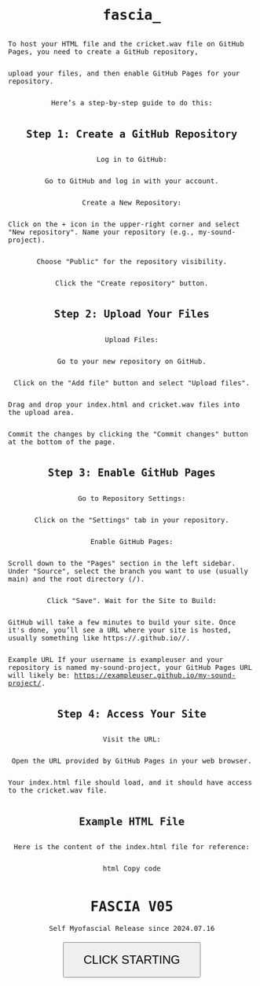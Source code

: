 # fascia_

To host your HTML file and the cricket.wav file on GitHub Pages, you need to create a GitHub repository, 

upload your files, and then enable GitHub Pages for your repository. 

Here’s a step-by-step guide to do this:

## Step 1: Create a GitHub Repository
Log in to GitHub:

Go to GitHub and log in with your account.

Create a New Repository:

Click on the + icon in the upper-right corner and select "New repository".
Name your repository (e.g., my-sound-project).

Choose "Public" for the repository visibility.

Click the "Create repository" button.

## Step 2: Upload Your Files
Upload Files:

Go to your new repository on GitHub.

Click on the "Add file" button and select "Upload files".

Drag and drop your index.html and cricket.wav files into the upload area.

Commit the changes by clicking the "Commit changes" button at the bottom of the page.

## Step 3: Enable GitHub Pages
Go to Repository Settings:

Click on the "Settings" tab in your repository.

Enable GitHub Pages:

Scroll down to the "Pages" section in the left sidebar.
Under "Source", select the branch you want to use (usually main) and the root directory (/).

Click "Save".
Wait for the Site to Build:

GitHub will take a few minutes to build your site. Once it's done, you’ll see a URL where your site is hosted, usually something like https://<username>.github.io/<repository-name>/.

Example URL
If your username is exampleuser and your repository is named my-sound-project, your GitHub Pages URL will likely be: https://exampleuser.github.io/my-sound-project/.
 
## Step 4: Access Your Site
Visit the URL:

Open the URL provided by GitHub Pages in your web browser.

Your index.html file should load, and it should have access to the cricket.wav file.
 

## Example HTML File
Here is the content of the index.html file for reference:

html
Copy code
<!DOCTYPE html>
<html lang="en">
<head>
    <meta charset="UTF-8">
    <meta name="viewport" content="width=device-width, initial-scale=1.0">
    <title>Self Myofascial Release Program</title>
    <style>
        body {
            display: flex;
            flex-direction: column;
            justify-content: flex-start;
            align-items: center;
            height: 100vh;
            margin: 0;
            padding-top: 20px; /* Adjust this value to move the content further up or down */
            font-family: 'Consolas', monospace;
        }
        #startButton {
            padding: 20px 40px;
            font-size: 24px;
            cursor: pointer;
            margin-top: 20px;
        }
        h1 {
            margin-bottom: 20px;
        }
        .status-line {
            display: flex;
            width: 100%;
            justify-content: flex-start;
            margin-bottom: 5px;
        }
        .status-label {
            min-width: 120px;
            display: inline-block;
        }
        #waitSecValue {
            font-size: 200px;
            color: red;
            position: fixed;
            bottom: 20px;
            text-align: center;
            width: 100%;
        }
    </style>
</head>
<body>
    <h1>FASCIA V05</h1>
    <div id="status">Self Myofascial Release since 2024.07.16</div>
    <div id="waitSecValue"></div>
    <button id="startButton">CLICK STARTING</button>
    <audio id="cricketSound" src="cricket.wav"></audio>
    <script>
        let loopCount = 0;
        const cricketSound = document.getElementById('cricketSound');
        cricketSound.volume = 0.25;  // Set volume to 25%
        let endTime;
        let countdownInterval;
        let timerStartTime;
        let pausedTime = 0;

        function playCricketSound(times = 1, interval = 500) {
            let count = 0;
            const playSound = () => {
                if (count < times) {
                    cricketSound.currentTime = 0;
                    cricketSound.play().then(() => {
                        console.log('Cricket sound played');
                    }).catch(error => {
                        console.error('Error playing sound:', error);
                    });
                    count++;
                    setTimeout(playSound, interval);
                }
            };
            playSound();
        }

        function startCountdown(duration, loopCount, display) {
            let timer = duration;
            timerStartTime = Date.now();
            countdownInterval = setInterval(() => {
                if (document.hidden) {
                    pausedTime = Date.now() - timerStartTime;
                    clearInterval(countdownInterval);
                    return;
                }

                if (pausedTime > 0) {
                    timer -= Math.floor(pausedTime / 1000);
                    pausedTime = 0;
                    timerStartTime = Date.now();
                }

                const seconds = parseInt(timer % 60, 10);
                const currentTime = new Date().toTimeString().split(' ')[0];
                document.getElementById('waitSecValue').textContent = `${seconds}`;

                display.innerHTML = `
                    <div class="status-line"><span class="status-label">Step:</span> <span>${loopCount}/60</span></div>
                    <div class="status-line"><span class="status-label">Current_time:</span> <span>${currentTime}</span></div>
                    <div class="status-line"><span class="status-label">End_time:</span> <span>${endTime}</span></div>
                `;

                if (--timer < 0) {
                    clearInterval(countdownInterval);
                    if (loopCount < 59) {
                        showAlert();
                    } else {
                        playCricketSound(5, 1000); // Play cricket sound 5 times, 1 second apart
                        document.getElementById('status').innerHTML = '<div class="status-line"><span class="status-label">Total time out:</span> <span>Alerting Finished</span></div>';
                    }
                }
            }, 1000);
        }

        function showAlert() {
            playCricketSound();
            loopCount++;
            startCountdown(59, loopCount, document.getElementById('status'));
        }

        function calculateEndTime() {
            const now = new Date();
            now.setMinutes(now.getMinutes() + 60);
            endTime = now.toTimeString().split(' ')[0]; // Get HH:MM:SS format
        }

        document.getElementById('startButton').addEventListener('click', () => {
            alert('Please set your device volume to 25% for optimal experience.');
            calculateEndTime();
            playCricketSound(1, 1000); // Play cricket sound 1 time, 1 second apart
            setTimeout(() => {
                showAlert();
                document.getElementById('startButton').style.display = 'none';
            }, 1000); // Delay to ensure the first sound is heard
        });

        document.addEventListener('visibilitychange', () => {
            if (!document.hidden && countdownInterval) {
                const remainingTime = parseInt(document.getElementById('waitSecValue').textContent, 10);
                startCountdown(remainingTime, loopCount, document.getElementById('status'));
            }
        });
    </script>
</body>
</html>
Notes:
The above code assumes that your HTML and cricket.wav files are in the same directory.
Make sure the filenames match exactly, including the extension.
After following these steps, your site should be live on GitHub Pages, and you can access it via the provided URL. This will allow you to test your webpage on any device with an internet connection.
